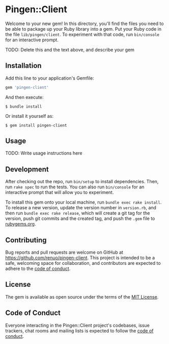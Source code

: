 # Pingen::Client

Welcome to your new gem! In this directory, you'll find the files you need to be able to package up your Ruby library into a gem. Put your Ruby code in the file `lib/pingen/client`. To experiment with that code, run `bin/console` for an interactive prompt.

TODO: Delete this and the text above, and describe your gem

## Installation

Add this line to your application's Gemfile:

```ruby
gem 'pingen-client'
```

And then execute:

    $ bundle install

Or install it yourself as:

    $ gem install pingen-client

## Usage

TODO: Write usage instructions here

## Development

After checking out the repo, run `bin/setup` to install dependencies. Then, run `rake spec` to run the tests. You can also run `bin/console` for an interactive prompt that will allow you to experiment.

To install this gem onto your local machine, run `bundle exec rake install`. To release a new version, update the version number in `version.rb`, and then run `bundle exec rake release`, which will create a git tag for the version, push git commits and the created tag, and push the `.gem` file to [rubygems.org](https://rubygems.org).

## Contributing

Bug reports and pull requests are welcome on GitHub at https://github.com/renuo/pingen-client. This project is intended to be a safe, welcoming space for collaboration, and contributors are expected to adhere to the [code of conduct](https://github.com/renuo/pingen-client/blob/master/CODE_OF_CONDUCT.md).

## License

The gem is available as open source under the terms of the [MIT License](https://opensource.org/licenses/MIT).

## Code of Conduct

Everyone interacting in the Pingen::Client project's codebases, issue trackers, chat rooms and mailing lists is expected to follow the [code of conduct](https://github.com/renuo/pingen-client/blob/master/CODE_OF_CONDUCT.md).
